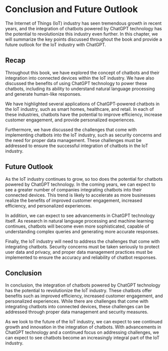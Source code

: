 Conclusion and Future Outlook
=============================================================================

The Internet of Things (IoT) industry has seen tremendous growth in recent years, and the integration of chatbots powered by ChatGPT technology has the potential to revolutionize this industry even further. In this chapter, we will summarize the key points discussed throughout the book and provide a future outlook for the IoT industry with ChatGPT.

Recap
-----

Throughout this book, we have explored the concept of chatbots and their integration into connected devices within the IoT industry. We have also discussed the benefits of using ChatGPT technology to power these chatbots, including its ability to understand natural language processing and generate human-like responses.

We have highlighted several applications of ChatGPT-powered chatbots in the IoT industry, such as smart homes, healthcare, and retail. In each of these industries, chatbots have the potential to improve efficiency, increase customer engagement, and provide personalized experiences.

Furthermore, we have discussed the challenges that come with implementing chatbots into the IoT industry, such as security concerns and the need for proper data management. These challenges must be addressed to ensure the successful integration of chatbots in the IoT industry.

Future Outlook
--------------

As the IoT industry continues to grow, so too does the potential for chatbots powered by ChatGPT technology. In the coming years, we can expect to see a greater number of companies integrating chatbots into their connected devices. This trend is likely to accelerate as more businesses realize the benefits of improved customer engagement, increased efficiency, and personalized experiences.

In addition, we can expect to see advancements in ChatGPT technology itself. As research in natural language processing and machine learning continues, chatbots will become even more sophisticated, capable of understanding complex queries and generating more accurate responses.

Finally, the IoT industry will need to address the challenges that come with integrating chatbots. Security concerns must be taken seriously to protect user data and privacy, and proper data management practices must be implemented to ensure the accuracy and reliability of chatbot responses.

Conclusion
----------

In conclusion, the integration of chatbots powered by ChatGPT technology has the potential to revolutionize the IoT industry. These chatbots offer benefits such as improved efficiency, increased customer engagement, and personalized experiences. While there are challenges that come with integrating chatbots into connected devices, these challenges can be addressed through proper data management and security measures.

As we look to the future of the IoT industry, we can expect to see continued growth and innovation in the integration of chatbots. With advancements in ChatGPT technology and a continued focus on addressing challenges, we can expect to see chatbots become an increasingly integral part of the IoT industry.
